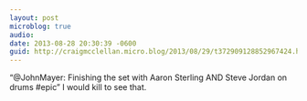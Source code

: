 ```yaml
---
layout: post
microblog: true
audio: 
date: 2013-08-28 20:30:39 -0600
guid: http://craigmcclellan.micro.blog/2013/08/29/t372909128852967424.html
---
```

“@JohnMayer: Finishing the set with Aaron Sterling AND Steve Jordan on drums #epic” I would kill to see that.
